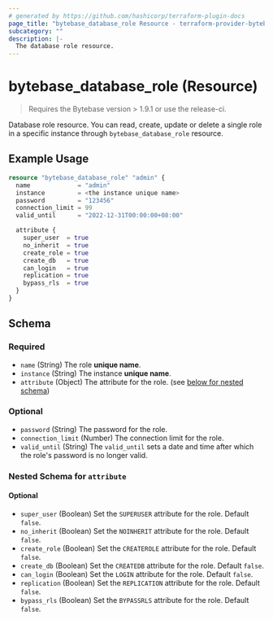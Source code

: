 ```yaml
---
# generated by https://github.com/hashicorp/terraform-plugin-docs
page_title: "bytebase_database_role Resource - terraform-provider-bytebase"
subcategory: ""
description: |-
  The database role resource.
---
```


# bytebase_database_role (Resource)

> Requires the Bytebase version > 1.9.1 or use the release-ci.

Database role resource. You can read, create, update or delete a single role in a specific instance through `bytebase_database_role` resource.

## Example Usage

```terraform
resource "bytebase_database_role" "admin" {
  name             = "admin"
  instance         = <the instance unique name>
  password         = "123456"
  connection_limit = 99
  valid_until      = "2022-12-31T00:00:00+08:00"

  attribute {
    super_user  = true
    no_inherit  = true
    create_role = true
    create_db   = true
    can_login   = true
    replication = true
    bypass_rls  = true
  }
}
```

<!-- schema generated by tfplugindocs -->

## Schema

### Required

- `name` (String) The role **unique name**.
- `instance` (String) The instance **unique name**.
- `attribute` (Object) The attribute for the role. (see [below for nested schema](#nestedblock--attribute))

### Optional

- `password` (String) The password for the role.
- `connection_limit` (Number) The connection limit for the role.
- `valid_until` (String) The `valid_until` sets a date and time after which the role's password is no longer valid.

<a id="nestedblock--attribute"></a>

### Nested Schema for `attribute`

#### Optional

- `super_user` (Boolean) Set the `SUPERUSER` attribute for the role. Default `false`.
- `no_inherit` (Boolean) Set the `NOINHERIT` attribute for the role. Default `false`.
- `create_role` (Boolean) Set the `CREATEROLE` attribute for the role. Default `false`.
- `create_db` (Boolean) Set the `CREATEDB` attribute for the role. Default `false`.
- `can_login` (Boolean) Set the `LOGIN` attribute for the role. Default `false`.
- `replication` (Boolean) Set the `REPLICATION` attribute for the role. Default `false`.
- `bypass_rls` (Boolean) Set the `BYPASSRLS` attribute for the role. Default `false`.
